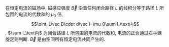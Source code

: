 在恒定电流的磁场中, 磁感应强度 $\vec B$ 沿着任何闭合路径 $L$ 的线积分等于路径 $L$ 所包围的电流的代数和的 $\mu_0$ 倍, $$\oint_L\vec B\cdot d\vec l=\mu_0\sum I_\text内$$, $\sum I_\text内$ 为闭合路径 $L$ 所包围的电流的代数和, 电流的正负通过右手螺旋定则判断. $\vec B$ 是由空间所有恒定电流共同产生的. 
